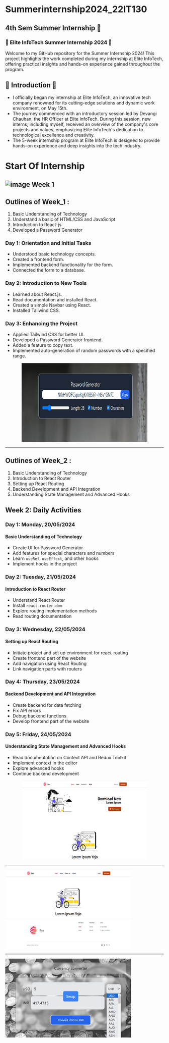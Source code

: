 # Summerinternship2024_22IT130

## 4th Sem Summer Internship 🥇

### 🌟 Elite InfoTech Summer Internship 2024 🌟

Welcome to my GitHub repository for the Summer Internship 2024! This project highlights the work completed during my internship at Elite InfoTech, offering practical insights and hands-on experience gained throughout the program.

## 🚀 Introduction 🚀

- I officially began my internship at Elite InfoTech, an innovative tech company renowned for its cutting-edge solutions and dynamic work environment, on May 15th.
- The journey commenced with an introductory session led by Devangi Chauhan, the HR Officer at Elite InfoTech. During this session, new interns, including myself, received an overview of the company's core projects and values, emphasizing Elite InfoTech's dedication to technological excellence and creativity.
- The 5-week internship program at Elite InfoTech is designed to provide hands-on experience and deep insights into the tech industry.

# Start Of Internship

## ![image](https://github.com/prem028/summerinternship2024_22IT127/assets/121212405/510f2fa7-4caa-4c25-bbfe-133b023acc49) Week 1

## Outlines of Week_1 :

1. Basic Understanding of Technology
2. Understand a basic of HTML/CSS and JavaScript
3. Introduction to React-js
4. Developed a Password Generator

### Day 1: Orientation and Initial Tasks

- Understood basic technology concepts.
- Created a frontend form.
- Implemented backend functionality for the form.
- Connected the form to a database.

### Day 2: Introduction to New Tools

- Learned about React.js.
- Read documentation and installed React.
- Created a simple Navbar using React.
- Installed Tailwind CSS.

### Day 3: Enhancing the Project

- Applied Tailwind CSS for better UI.
- Developed a Password Generator frontend.
- Added a feature to copy text.
- Implemented auto-generation of random passwords with a specified range.

<center><img src="https://github.com/jayu6624/blog-react-backend/blob/main/image/Screenshot%202024-07-03%20192155.png" width="400" height="250" /></center>

---

## Outlines of Week_2 :

1. Basic Understanding of Technology
2. Introduction to React Router
3. Setting up React Routing
4. Backend Development and API Integration
5. Understanding State Management and Advanced Hooks

## Week 2: Daily Activities

### Day 1: Monday, 20/05/2024

#### Basic Understanding of Technology

- Create UI for Password Generator
- Add features for special characters and numbers
- Learn `useRef`, `useEffect`, and other hooks
- Implement hooks in the project

### Day 2: Tuesday, 21/05/2024

#### Introduction to React Router

- Understand React Router
- Install `react-router-dom`
- Explore routing implementation methods
- Read routing documentation

### Day 3: Wednesday, 22/05/2024

#### Setting up React Routing

- Initiate project and set up environment for react-routing
- Create frontend part of the website
- Add navigation using React Routing
- Link navigation parts with routers

### Day 4: Thursday, 23/05/2024

#### Backend Development and API Integration

- Create backend for data fetching
- Fix API errors
- Debug backend functions
- Develop frontend part of the website

### Day 5: Friday, 24/05/2024

#### Understanding State Management and Advanced Hooks

- Read documentation on Context API and Redux Toolkit
- Implement context in the editor
- Explore advanced hooks
- Continue backend development

<center><img src="https://github.com/jayu6624/blog-react-backend/blob/main/image/Screenshot%202024-07-03%20225144.png" width="400" height="250" /></center>

---

<cneter><img src="https://github.com/jayu6624/blog-react-backend/blob/main/image/Screenshot%202024-07-03%20225211.png" width="400" height="250" /></center>

---

<ceter><img src="https://github.com/jayu6624/blog-react-backend/blob/main/image/Screenshot%202024-07-03%20225825.png" width="400" height="250" /></center>
